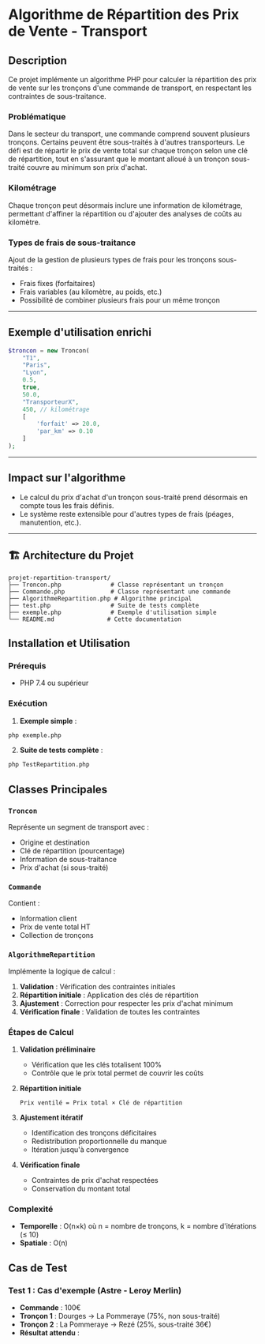 # Algorithme de Répartition des Prix de Vente - Transport

## Description

Ce projet implémente un algorithme PHP pour calculer la répartition des prix de vente sur les tronçons d'une commande de transport, en respectant les contraintes de sous-traitance.

### Problématique

Dans le secteur du transport, une commande comprend souvent plusieurs tronçons. Certains peuvent être sous-traités à d'autres transporteurs. Le défi est de répartir le prix de vente total sur chaque tronçon selon une clé de répartition, tout en s'assurant que le montant alloué à un tronçon sous-traité couvre au minimum son prix d'achat.

### Kilométrage

Chaque tronçon peut désormais inclure une information de kilométrage, permettant d'affiner la répartition ou d'ajouter des analyses de coûts au kilomètre.

### Types de frais de sous-traitance

Ajout de la gestion de plusieurs types de frais pour les tronçons sous-traités :

-  Frais fixes (forfaitaires)
-  Frais variables (au kilomètre, au poids, etc.)
-  Possibilité de combiner plusieurs frais pour un même tronçon

---

## Exemple d'utilisation enrichi

```php
$troncon = new Troncon(
    "T1",
    "Paris",
    "Lyon",
    0.5,
    true,
    50.0,
    "TransporteurX",
    450, // kilométrage
    [
        'forfait' => 20.0,
        'par_km' => 0.10
    ]
);
```

---

## Impact sur l'algorithme

-  Le calcul du prix d'achat d'un tronçon sous-traité prend désormais en compte tous les frais définis.
-  Le système reste extensible pour d'autres types de frais (péages, manutention, etc.).

---

## 🏗 Architecture du Projet

```
projet-repartition-transport/
├── Troncon.php              # Classe représentant un tronçon
├── Commande.php             # Classe représentant une commande
├── AlgorithmeRepartition.php # Algorithme principal
├── test.php                 # Suite de tests complète
├── exemple.php              # Exemple d'utilisation simple
└── README.md               # Cette documentation
```

## Installation et Utilisation

### Prérequis

-  PHP 7.4 ou supérieur

### Exécution

1. **Exemple simple** :

```bash
php exemple.php
```

2. **Suite de tests complète** :

```bash
php TestRepartition.php
```

## Classes Principales

### `Troncon`

Représente un segment de transport avec :

-  Origine et destination
-  Clé de répartition (pourcentage)
-  Information de sous-traitance
-  Prix d'achat (si sous-traité)

### `Commande`

Contient :

-  Information client
-  Prix de vente total HT
-  Collection de tronçons

### `AlgorithmeRepartition`

Implémente la logique de calcul :

1. **Validation** : Vérification des contraintes initiales
2. **Répartition initiale** : Application des clés de répartition
3. **Ajustement** : Correction pour respecter les prix d'achat minimum
4. **Vérification finale** : Validation de toutes les contraintes

### Étapes de Calcul

1. **Validation préliminaire**

   -  Vérification que les clés totalisent 100%
   -  Contrôle que le prix total permet de couvrir les coûts

2. **Répartition initiale**

   ```
   Prix ventilé = Prix total × Clé de répartition
   ```

3. **Ajustement itératif**

   -  Identification des tronçons déficitaires
   -  Redistribution proportionnelle du manque
   -  Itération jusqu'à convergence

4. **Vérification finale**
   -  Contraintes de prix d'achat respectées
   -  Conservation du montant total

### Complexité

-  **Temporelle** : O(n×k) où n = nombre de tronçons, k = nombre d'itérations (≤ 10)
-  **Spatiale** : O(n)

## Cas de Test

### Test 1 : Cas d'exemple (Astre - Leroy Merlin)

-  **Commande** : 100€
-  **Tronçon 1** : Dourges → La Pommeraye (75%, non sous-traité)
-  **Tronçon 2** : La Pommeraye → Rezé (25%, sous-traité 36€)
-  **Résultat attendu** :
